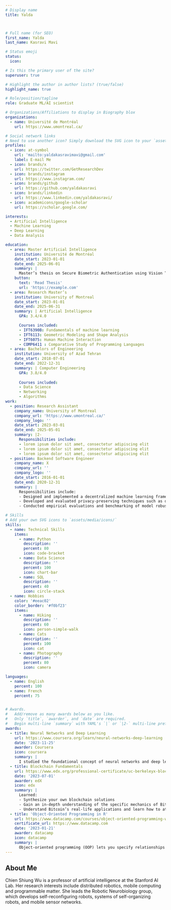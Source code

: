 ```yaml
---
# Display name
title: Yalda



# Full name (for SEO)
first_name: Yalda 
last_name: Kasravi Mavi

# Status emoji
status:
  icon: 

# Is this the primary user of the site?
superuser: true

# Highlight the author in author lists? (true/false)
highlight_name: true

# Role/position/tagline
role: Graduate ML/AI scientist 

# Organizations/Affiliations to display in Biography blox
organizations:
  - name: Université de Montréal 
    url: https://www.umontreal.ca/

# Social network links
# Need to use another icon? Simply download the SVG icon to your `assets/media/icons/` folder.
profiles:
  - icon: at-symbol
    url: 'mailto:yaldakasravimavi@gmail.com'
    label: E-mail Me
  - icon: brands/x
    url: https://twitter.com/GetResearchDev
  - icon: brands/instagram
    url: https://www.instagram.com/
  - icon: brands/github
    url: https://github.com/yaldakasravi
  - icon: brands/linkedin
    url: https://www.linkedin.com/yaldakasravi/
  - icon: academicons/google-scholar
    url: https://scholar.google.com/

interests:
  - Artificial Intelligence
  - Machine Learning
  - Deep Learning
  - Data Analysis 

education:
  - area: Master Artificial Intelligence
    institution: Université de Montréal 
    date_start: 2023-01-01
    date_end: 2025-06-01
    summary: |
      Master’s thesis on Secure Biometric Authentication using Vision Transformers, supervised by Prof. Abdelhakim Senhaji Hafid. Under review in TMLR Journal. Trained large-scale models combining face and fingerprint biometrics, enhancing robustness and privacy in decentralized systems.
    button:
      text: 'Read Thesis'
      url: 'https://example.com'
  - area: Research Master’s
    institution: University of Montreal
    date_start: 2023-01-01
    date_end: 2025-06-31
    summary: | Artificial Intelligence
      GPA: 3.4/4.0

      Courses included:
      - IFT6390B: Fundamentals of machine learning
      - IFT6113: Geometric Modeling and Shape Analysis
      - IFT6075: Human Machine Interaction
      - COMP6411 : Comparative Study of Programming Languages
  - area: Bachelors of Engineering 
    institution: University of Azad Tehran
    date_start: 2018-07-01
    date_end: 2022-12-31
    summary: | Computer Engineering
      GPA: 3.8/4.0
      
      Courses included:
      - Data Science
      - Networking
      - Algorithms
work:
  - position: Research Assistant 
    company_name: University of Montreal
    company_url: 'https://www.umontreal.ca/'
    company_logo: ''
    date_start: 2023-03-01
    date_end: 2025-05-01
    summary: |2-
      Responsibilities include:
      - lorem ipsum dolor sit amet, consectetur adipiscing elit
      - lorem ipsum dolor sit amet, consectetur adipiscing elit
      - lorem ipsum dolor sit amet, consectetur adipiscing elit
  - position: Backend Software Engineer
    company_name: X
    company_url: ''
    company_logo: ''
    date_start: 2016-01-01
    date_end: 2020-12-31
    summary: |
      Responsibilities include:
      - Designed and implemented a decentralized machine learning framework for secure biometric authentication using face and fingerprint data.
      - Developed and evaluated privacy-preserving techniques such as data augmentation, perturbation, and multi-modal integration to defend against gradient-based reconstruction attacks.
      - Conducted empirical evaluations and benchmarking of model robustness, achieving significant improvements over ResNet and ViT baselines in terms of security and privacy.

# Skills
# Add your own SVG icons to `assets/media/icons/`
skills:
  - name: Technical Skills
    items:
      - name: Python
        description: ''
        percent: 80
        icon: code-bracket
      - name: Data Science
        description: ''
        percent: 100
        icon: chart-bar
      - name: SQL
        description: ''
        percent: 40
        icon: circle-stack
  - name: Hobbies
    color: '#eeac02'
    color_border: '#f0bf23'
    items:
      - name: Hiking
        description: ''
        percent: 60
        icon: person-simple-walk
      - name: Cats
        description: ''
        percent: 100
        icon: cat
      - name: Photography
        description: ''
        percent: 80
        icon: camera

languages:
  - name: English
    percent: 100
  - name: French
    percent: 75


# Awards.
#   Add/remove as many awards below as you like.
#   Only `title`, `awarder`, and `date` are required.
#   Begin multi-line `summary` with YAML's `|` or `|2-` multi-line prefix and indent 2 spaces below.
awards:
  - title: Neural Networks and Deep Learning
    url: https://www.coursera.org/learn/neural-networks-deep-learning
    date: '2023-11-25'
    awarder: Coursera
    icon: coursera
    summary: |
      I studied the foundational concept of neural networks and deep learning. By the end, I was familiar with the significant technological trends driving the rise of deep learning; build, train, and apply fully connected deep neural networks; implement efficient (vectorized) neural networks; identify key parameters in a neural network’s architecture; and apply deep learning to your own applications.
  - title: Blockchain Fundamentals
    url: https://www.edx.org/professional-certificate/uc-berkeleyx-blockchain-fundamentals
    date: '2023-07-01'
    awarder: edX
    icon: edx
    summary: |
      Learned:
      - Synthesize your own blockchain solutions
      - Gain an in-depth understanding of the specific mechanics of Bitcoin
      - Understand Bitcoin’s real-life applications and learn how to attack and destroy Bitcoin, Ethereum, smart contracts and Dapps, and alternatives to Bitcoin’s Proof-of-Work consensus algorithm
  - title: 'Object-Oriented Programming in R'
    url: https://www.datacamp.com/courses/object-oriented-programming-with-s3-and-r6-in-r
    certificate_url: https://www.datacamp.com
    date: '2023-01-21'
    awarder: datacamp
    icon: datacamp
    summary: |
      Object-oriented programming (OOP) lets you specify relationships between functions and the objects that they can act on, helping you manage complexity in your code. This is an intermediate level course, providing an introduction to OOP, using the S3 and R6 systems. S3 is a great day-to-day R programming tool that simplifies some of the functions that you write. R6 is especially useful for industry-specific analyses, working with web APIs, and building GUIs.
---
```


## About Me

Chien Shiung Wu is a professor of artificial intelligence at the Stanford AI Lab. Her research interests include distributed robotics, mobile computing and programmable matter. She leads the Robotic Neurobiology group, which develops self-reconfiguring robots, systems of self-organizing robots, and mobile sensor networks.

